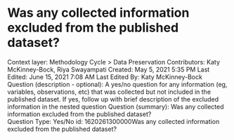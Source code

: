 # Was any collected information excluded from the published dataset?

Context layer: Methodology Cycle > Data Preservation
Contributors: Katy McKinney-Bock, Riya Swayampati
Created: May 5, 2021 5:35 PM
Last Edited: June 15, 2021 7:08 AM
Last Edited By: Katy McKinney-Bock
Question (description - optional): A yes/no question for any information (eg, variables, observations, etc) that was collected but not included in the published dataset. If yes, follow up with brief description of the excluded information in the nested question
Question (summary): Was any collected information excluded from the published dataset?  
Question Type: Yes/No
id: 1620261300000Was any collected information excluded from the published dataset?